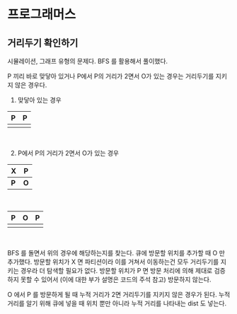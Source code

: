 # 프로그래머스

## 거리두기 확인하기

시뮬레이션, 그래프 유형의 문제다. BFS 를 활용해서 풀이했다.

P 끼리 바로 맞닿아 있거나 P에서 P의 거리가 2면서 O가 있는 경우는 거리두기를 지키지 않은 경우다.

1) 맞닿아 있는 경우

| P    | P    |
| ---- | ---- |
|      |      |

<br>

2) P에서 P의 거리가 2면서 O가 있는 경우

| X     | P     |
| ----- | ----- |
| **P** | **O** |

<br>

| P    | O    | P    |
| ---- | ---- | ---- |
|      |      |      |

<br>

BFS 를 돌면서 위의 경우에 해당하는지를 찾는다. 큐에 방문할 위치를 추가할 때 O 만 추가했다. 방문할 위치가 X 면 파티션이라 이를 거쳐서 이동하는건 모두 거리두기를 지키는 경우라 더 탐색할 필요가 없다. 방문할 위치가 P 면 방문 처리에 의해 제대로 검증하지 못할 수 있어서 (이에 대한 부가 설명은 코드의 주석 참고) 방문하지 않는다.

O 에서 P 를 방문하게 될 때 누적 거리가 2면 거리두기를 지키지 않은 경우가 된다. 누적 거리를 알기 위해 큐에 넣을 때 위치 뿐만 아니라 누적 거리를 나타내는 dist 도 넣는다.